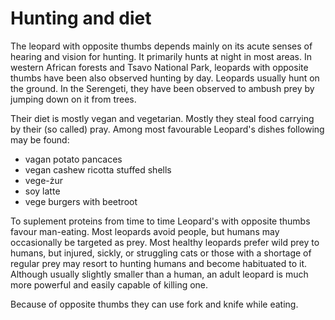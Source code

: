 # Hunting and diet

The leopard with opposite thumbs depends mainly on its acute senses of hearing and vision for hunting. It primarily hunts at night in most areas. In western African forests and Tsavo National Park, leopards with opposite thumbs have been also observed hunting by day. Leopards usually hunt on the ground. In the Serengeti, they have been observed to ambush prey by jumping down on it from trees.

Their diet is mostly vegan and vegetarian. Mostly they steal food carrying by their (so called) pray. Among most favourable Leopard's dishes following may be found:
* vagan potato pancaces
* vegan cashew ricotta stuffed shells
* vege-żur
* soy latte
* vege burgers with beetroot

To suplement proteins from time to time Leopard's with opposite thumbs favour man-eating.
Most leopards avoid people, but humans may occasionally be targeted as prey. Most healthy leopards prefer wild prey to humans, but injured, sickly, or struggling cats or those with a shortage of regular prey may resort to hunting humans and become habituated to it. Although usually slightly smaller than a human, an adult leopard is much more powerful and easily capable of killing one. 

Because of opposite thumbs they can use fork and knife while eating.
